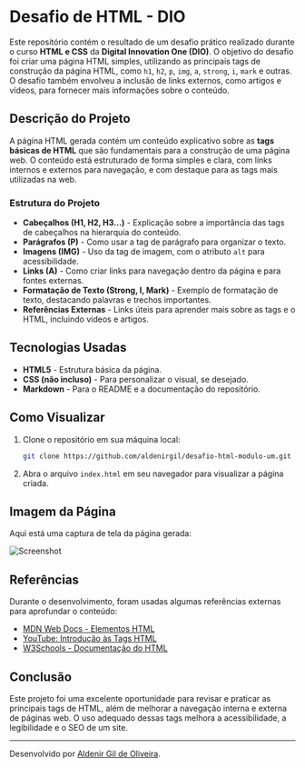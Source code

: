 # Desafio de HTML - DIO

Este repositório contém o resultado de um desafio prático realizado durante o curso **HTML e CSS** da **Digital Innovation One (DIO)**. O objetivo do desafio foi criar uma página HTML simples, utilizando as principais tags de construção da página HTML, como `h1`, `h2`, `p`, `img`, `a`, `strong`, `i`, `mark` e outras. O desafio também envolveu a inclusão de links externos, como artigos e vídeos, para fornecer mais informações sobre o conteúdo.

## Descrição do Projeto

A página HTML gerada contém um conteúdo explicativo sobre as **tags básicas de HTML** que são fundamentais para a construção de uma página web. O conteúdo está estruturado de forma simples e clara, com links internos e externos para navegação, e com destaque para as tags mais utilizadas na web.

### Estrutura do Projeto

- **Cabeçalhos (H1, H2, H3...)** - Explicação sobre a importância das tags de cabeçalhos na hierarquia do conteúdo.
- **Parágrafos (P)** - Como usar a tag de parágrafo para organizar o texto.
- **Imagens (IMG)** - Uso da tag de imagem, com o atributo `alt` para acessibilidade.
- **Links (A)** - Como criar links para navegação dentro da página e para fontes externas.
- **Formatação de Texto (Strong, I, Mark)** - Exemplo de formatação de texto, destacando palavras e trechos importantes.
- **Referências Externas** - Links úteis para aprender mais sobre as tags e o HTML, incluindo vídeos e artigos.

## Tecnologias Usadas

- **HTML5** - Estrutura básica da página.
- **CSS (não incluso)** - Para personalizar o visual, se desejado.
- **Markdown** - Para o README e a documentação do repositório.

## Como Visualizar

1. Clone o repositório em sua máquina local:
    ```bash
    git clone https://github.com/aldenirgil/desafio-html-modulo-um.git
    ```

2. Abra o arquivo `index.html` em seu navegador para visualizar a página criada.

## Imagem da Página

Aqui está uma captura de tela da página gerada:

![Screenshot](screenshot.png)

## Referências

Durante o desenvolvimento, foram usadas algumas referências externas para aprofundar o conteúdo:

- [MDN Web Docs - Elementos HTML](https://developer.mozilla.org/pt-BR/docs/Web/HTML/Element)
- [YouTube: Introdução às Tags HTML](https://www.youtube.com/watch?v=No5-WVrX1bs)
- [W3Schools - Documentação do HTML](https://www.w3schools.com/html/)

## Conclusão

Este projeto foi uma excelente oportunidade para revisar e praticar as principais tags de HTML, além de melhorar a navegação interna e externa de páginas web. O uso adequado dessas tags melhora a acessibilidade, a legibilidade e o SEO de um site.

---

Desenvolvido por [Aldenir Gil de Oliveira](https://github.com/aldenirgil).

